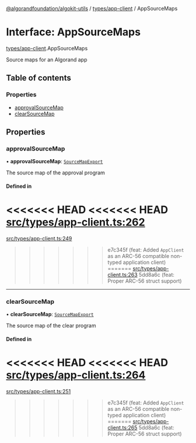 [@algorandfoundation/algokit-utils](../README.md) / [types/app-client](../modules/types_app_client.md) / AppSourceMaps

# Interface: AppSourceMaps

[types/app-client](../modules/types_app_client.md).AppSourceMaps

Source maps for an Algorand app

## Table of contents

### Properties

- [approvalSourceMap](types_app_client.AppSourceMaps.md#approvalsourcemap)
- [clearSourceMap](types_app_client.AppSourceMaps.md#clearsourcemap)

## Properties

### approvalSourceMap

• **approvalSourceMap**: [`SourceMapExport`](types_app_client.SourceMapExport.md)

The source map of the approval program

#### Defined in

<<<<<<< HEAD
<<<<<<< HEAD
[src/types/app-client.ts:262](https://github.com/algorandfoundation/algokit-utils-ts/blob/main/src/types/app-client.ts#L262)
=======
[src/types/app-client.ts:249](https://github.com/algorandfoundation/algokit-utils-ts/blob/main/src/types/app-client.ts#L249)
>>>>>>> e7c345f (feat: Added `AppClient` as an ARC-56 compatible non-typed application client)
=======
[src/types/app-client.ts:263](https://github.com/algorandfoundation/algokit-utils-ts/blob/main/src/types/app-client.ts#L263)
>>>>>>> 5dd8a6c (feat: Proper ARC-56 struct support)

___

### clearSourceMap

• **clearSourceMap**: [`SourceMapExport`](types_app_client.SourceMapExport.md)

The source map of the clear program

#### Defined in

<<<<<<< HEAD
<<<<<<< HEAD
[src/types/app-client.ts:264](https://github.com/algorandfoundation/algokit-utils-ts/blob/main/src/types/app-client.ts#L264)
=======
[src/types/app-client.ts:251](https://github.com/algorandfoundation/algokit-utils-ts/blob/main/src/types/app-client.ts#L251)
>>>>>>> e7c345f (feat: Added `AppClient` as an ARC-56 compatible non-typed application client)
=======
[src/types/app-client.ts:265](https://github.com/algorandfoundation/algokit-utils-ts/blob/main/src/types/app-client.ts#L265)
>>>>>>> 5dd8a6c (feat: Proper ARC-56 struct support)
